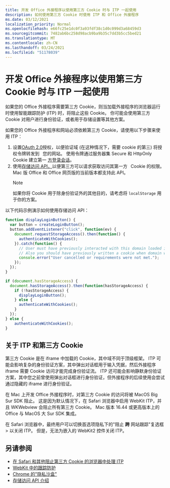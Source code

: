 ```yaml
---
title: 开发 Office 外接程序以使用第三方 Cookie 时与 ITP 一起使用
description: 如何使用第三方 Cookie 时使用 ITP 和 Office 外接程序
ms.date: 03/12/2021
localization_priority: Normal
ms.openlocfilehash: e66fc25e1dc0f3a93fdf38c1d0c099d3a68459d3
ms.sourcegitcommit: 7482ab6bc258d98acb9ba9b35c7dd3b5cc5bed21
ms.translationtype: MT
ms.contentlocale: zh-CN
ms.lasthandoff: 03/24/2021
ms.locfileid: "51178039"
---
```

# <a name="develop-your-office-add-in-to-work-with-itp-when-using-third-party-cookies"></a>开发 Office 外接程序以使用第三方 Cookie 时与 ITP 一起使用

如果您的 Office 外接程序需要第三方 Cookie，则当加载外接程序的浏览器运行时使用智能跟踪防护 (ITP) 时，将阻止这些 Cookie。 你可能会使用第三方 Cookie 对用户进行身份验证，或者用于存储设置等其他方案。

如果您的 Office 外接程序和网站必须依赖第三方 Cookie，请使用以下步骤来使用 ITP：

1. 设置[OAuth 2.0](https://tools.ietf.org/html/rfc6749)授权，以便验证域 (在这种情况下，需要 cookie 的第三) 将授权令牌转发到   您的网站。 使用令牌通过服务器集 Secure 和 HttpOnly Cookie 建立第一 [方登录会话](https://developer.mozilla.org/en-US/docs/Web/HTTP/Cookies#Secure_and_HttpOnly_cookies)。
2. 使用[存储访问 API，](https://webkit.org/blog/8124/introducing-storage-access-api/)以便第三方可以请求获取访问其第一方   Cookie 的权限。 Mac 版 Office 和 Office 网页版的当前版本都支持此 API。
    > [!NOTE]
    > 如果你将 Cookie 用于除身份验证外的其他目的，请考虑将 `localStorage` 用于你的方案。

以下代码示例演示如何使用存储访问 API：

```javascript
function displayLoginButton() {
  var button = createLoginButton();
  button.addEventListener("click", function(ev) {
    document.requestStorageAccess().then(function() {
      authenticateWithCookies(); 
    }).catch(function() {
      // User must have previously interacted with this domain loaded in a top frame
      // Also you should have previously written a cookie when domain was loaded in the top frame
      console.error("User cancelled or requirements were not met.");
    });
  });
}

if (document.hasStorageAccess) { 
  document.hasStorageAccess().then(function(hasStorageAccess) { 
    if (!hasStorageAccess) { 
      displayLoginButton(); 
    } else { 
      authenticateWithCookies(); 
    } 
  }); 
} else { 
    authenticateWithCookies(); 
} 
```

## <a name="about-itp-and-third-party-cookies"></a>关于 ITP 和第三方 Cookie

第三方 Cookie 是在 iframe 中加载的 Cookie，其中域不同于顶级框架。 ITP 可能会影响复杂的身份验证方案，其中弹出对话框用于输入凭据，然后外接程序 iframe 需要 Cookie 访问才能完成身份验证流。 ITP 还可能会影响静默身份验证方案，其中您之前曾使用弹出对话框进行身份验证，但外接程序的后续使用会尝试通过隐藏的 iframe 进行身份验证。

在 Mac 上开发 Office 外接程序时，对第三方 Cookie 的访问将被 MacOS Big Sur SDK 阻止。 这是因为默认情况下，在 Safari 浏览器中启用 WebKit ITP，并且 WKWebview 会阻止所有第三方 Cookie。 Mac 版本 16.44 或更高版本上的 Office 与 MacOS 大 Sur SDK 集成。

在 Safari 浏览器中，最终用户可以切换首选项隐私下的"阻止 **跨** 网站跟踪"复选框  >  以关闭 ITP。 但是，无法为嵌入的 WebKit2 控件关闭 ITP。

## <a name="see-also"></a>另请参阅

- [在 Safari 和其他阻止第三方 Cookie 的浏览器中处理 ITP](/azure/active-directory/develop/reference-third-party-cookies-spas)
- [WebKit 中的跟踪防护](https://webkit.org/tracking-prevention/)
- [Chrome 的"隐私沙盒"](https://blog.chromium.org/2020/01/building-more-private-web-path-towards.html)
- [存储访问 API 介绍](https://blogs.windows.com/msedgedev/2020/07/08/introducing-storage-access-api/)